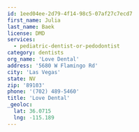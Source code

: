 ```yaml
---
id: 1eed04ee-2d79-4f14-98c5-07af27c7ecd7
first_name: Julia
last_name: Baek
license: DMD
services:
  - pediatric-dentist-or-pedodontist
category: dentists
org_name: 'Love Dental'
address: '5680 W Flamingo Rd'
city: 'Las Vegas'
state: NV
zip: '89103'
phone: '(702) 489-5460'
title: 'Love Dental'
_geoloc:
  lat: 36.0715
  lng: -115.189
---
```

